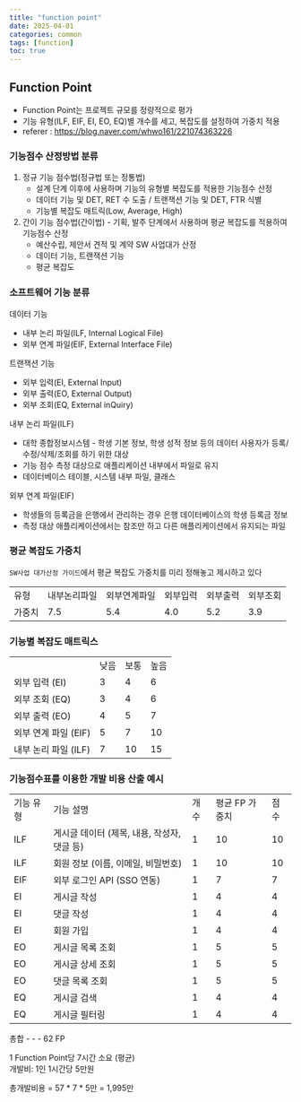 ```yaml
---
title: "function point"
date: 2025-04-01
categories: common  
tags: [function]
toc: true
---
```


## Function Point
 - Function Point는 프로젝트 규모를 정량적으로 평가
 - 기능 유형(ILF, EIF, EI, EO, EQ)별 개수를 세고, 복잡도를 설정하여 가중치 적용
 - referer : https://blog.naver.com/whwo161/221074363226

### 기능점수 산정방법 분류
1. 정규 기능 점수법(정규법 또는 정통법) 
    - 설계 단계 이후에 사용하며 기능의 유형별 복잡도를 적용한 기능점수 산정 
    - 데이터 기능 및 DET, RET 수 도출 / 트랜잭션 기능 및 DET, FTR 식별
    - 기능별 복잡도 매트릭(Low, Average, High)	
2. 간이 기능 점수법(간이법) - 기획, 발주 단계에서 사용하며 평균 복잡도를 적용하여 기능점수 산정
    - 예산수립, 제안서 견적 및 계약 SW 사업대가 산정
    - 데이터 기능, 트랜잭션 기능
    - 평균 복잡도


### 소프트웨어 기능 분류
데이터 기능  
 - 내부 논리 파일(ILF, Internal Logical File)
 - 외부 연계 파일(EIF, External Interface File)  

트랜잭션 기능  
 - 외부 입력(EI, External Input)
 - 외부 출력(EO, External Output)
 - 외부 조회(EQ, External inQuiry)

내부 논리 파일(ILF)  
  - 대학 종합정보시스템 - 학생 기본 정보, 학생 성적 정보 등의 데이터 사용자가 등록/수정/삭제/조회를 하기 위한 대상  
  - 기능 점수 측정 대상으로 애플리케이션 내부에서 파일로 유지  
  - 데이터베이스 테이블, 시스템 내부 파일, 클래스    

외부 연계 파일(EIF)
  - 학생들의 등록금을 은행에서 관리하는 경우 은행 데이터베이스의 학생 등록금 정보  
  - 측정 대상 애플리케이션에서는 참조만 하고 다른 애플리케이션에서 유지되는 파일  


### 평균 복잡도 가중치

`SW사업 대가산정 가이드`에서 평균 복잡도 가중치를 미리 정해놓고 제시하고 있다  

|||||||
|:-|:-|:-|:-|:-|:-|
|유형|내부논리파일|외부연계파일|외부입력|외부출력|외부조회|
|가중치|7.5|5.4|4.0|5.2|3.9|

### 기능별 복잡도 매트릭스

 |    |     |     |      |
 |:-- | :-- | :-- |  :-- |
 |    | 낮음| 보통 | 높음 |
 |외부 입력 (EI)| 3 | 4 |6 |
 |외부 조회 (EQ)|  3 | 4 |6 |
 |외부 출력 (EO)| 4 | 5| 7 |
 |외부 연계 파일 (EIF)| 5 | 7 | 10 |
 |내부 논리 파일 (ILF)| 7 | 10 | 15 |


### 기능점수표를 이용한 개발 비용 산출 예시

|    |     |     |      | |
 |:-- | :-- | :-- |  :-- | :-- |
|기능 유형|	기능 설명|	개수	|평균 FP 가중치|	점수|
|ILF|	게시글 데이터 (제목, 내용, 작성자, 댓글 등)	|1|	10	|10|
|ILF|	회원 정보 (이름, 이메일, 비밀번호)|	1|	10|	10|
|EIF	|외부 로그인 API (SSO 연동)|	1|	7	|7|
|EI|	게시글 작성|	1|	4|	4|
|EI|	댓글 작성|	1|	4|	4|
|EI|	회원 가입|	1	|4|	4|
|EO|	게시글 목록 조회|	1	|5|	5|
|EO|	게시글 상세 조회|	1|	5|	5|
|EO|	댓글 목록 조회|	1|	5|	5|
|EQ|	게시글 검색	|1	|4	|4|
|EQ|	게시글 필터링	|1	|4|	4|

총합	-	-	-	62 FP



1 Function Point당 7시간 소요 (평균)  
 개발비: 1인 1시간당 5만원  

 총개발비용 = 57 * 7 * 5만  =  1,995만  
